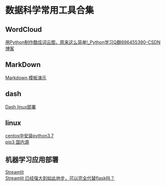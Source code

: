 # 数据科学常用工具合集
## WordCloud
[用Python制作酷炫词云图，原来这么简单!_Python学习Q群696455390-CSDN博客](https://blog.csdn.net/weixin_46089319/article/details/104009532)
## MarkDown
  [Markdown 模板演示]( https://markdown-it.github.io/
)
## dash
[Dash linux部署](https://fizzy.cc/deploy-dash-on-server/)<br>
## linux
[centos中安装python3.7](https://www.cnblogs.com/xiaonq/p/11145846.html)<br>
[pip3 国内源](https://www.cnblogs.com/young233/p/12131058.html)

## 机器学习应用部署
[Streamlit](https://streamlit.io/)<br>
[Streamlit 已经强大到如此地步，可以完全代替flask吗？](https://zhuanlan.zhihu.com/p/270590933)
